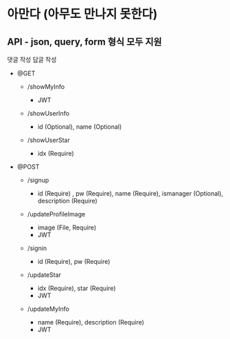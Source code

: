 <!-- e.Static("/image", "profileimage")
	e.GET("/signin", controller.SignIn)
	e.GET("/showUserInfo", controller.ShowUserInfo)
	e.POST("/signup", controller.SignUp)
	e.POST("/updateProfileImage", controller.UpdateProfileImage, middleware.JWT([]byte("secret")), jwt.VerifyAccessToken) -->

# 아만다 (아무도 만나지 못한다)

## API - json, query, form 형식 모두 지원
댓글 작성
답글 작성

- @GET 
    - /showMyInfo
        - JWT
        
    - /showUserInfo
        - id (Optional), name (Optional)
    
    - /showUserStar
        - idx (Require)

- @POST
    - /signup
        - id (Require) , pw (Require), name (Require), ismanager (Optional), description (Require)

    - /updateProfileImage
        - image (File, Require)
        - JWT

    - /signin
        - id (Require), pw (Require)

    - /updateStar
        - idx (Require), star (Require)
        - JWT
    
    - /updateMyInfo
        - name (Require), description (Require)
        - JWT 